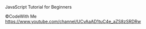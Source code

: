 JavaScript Tutorial for Beginners

©CodeWith Me https://www.youtube.com/channel/UCvAaAD1tuC4e_aZS8zSRDRw
